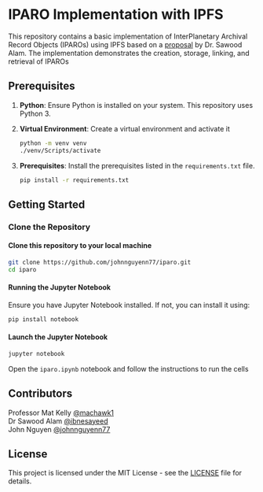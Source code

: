 # IPARO Implementation with IPFS

This repository contains a basic implementation of InterPlanetary Archival Record Objects (IPAROs) using IPFS based on a [proposal](https://github.com/johnnguyenn77/iparo/blob/main/proposal.pdf) by Dr. Sawood Alam. The implementation demonstrates the creation, storage, linking, and retrieval of IPAROs

## Prerequisites

1. **Python**: Ensure Python is installed on your system. This repository uses Python 3.
2. **Virtual Environment**: Create a virtual environment and activate it

    ```bash
    python -m venv venv
    ./venv/Scripts/activate
    ```

3. **Prerequisites**: Install the prerequisites listed in the `requirements.txt` file.

   ```bash
   pip install -r requirements.txt
   ```

## Getting Started

### Clone the Repository

#### Clone this repository to your local machine

```bash
git clone https://github.com/johnnguyenn77/iparo.git
cd iparo
```

#### Running the Jupyter Notebook

Ensure you have Jupyter Notebook installed. If not, you can install it using:

```bash
pip install notebook
```

#### Launch the Jupyter Notebook

```bash
jupyter notebook
```

Open the `iparo.ipynb` notebook and follow the instructions to run the cells

## Contributors

Professor Mat Kelly [@machawk1](https://github.com/machawk1)\
Dr Sawood Alam [@ibnesayeed](https://github.com/ibnesayeed)\
John Nguyen [@johnnguyenn77](https://github.com/johnnguyenn77)

## License

This project is licensed under the MIT License - see the [LICENSE](https://github.com/johnnguyenn77/iparo#MIT-1-ov-file) file for details.
